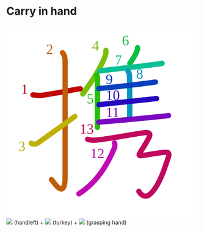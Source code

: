 # Carry in hand
![643a](Kanji/kanji-colorize/643a.svg)
[![](http://www.kanjidamage.com/assets/radsmall/hand-aafaca9c6c732e8c5cbc36a76c32a05e6a94bf3bd18976c360e42bf73dc0c1cd.jpg)](http://www.kanjidamage.com/kanji/293-hand-%E6%89%8B) (handleft) + [![](http://www.kanjidamage.com/assets/radsmall/turkey-d0868844d42ef5fcd001c2848e3190aa7d6b8f9e43a9486ce676a0fd60788da6.jpg)](http://www.kanjidamage.com/kanji/262-turkey) (turkey) + [![](http://www.kanjidamage.com/assets/radsmall/grab-14b108303c93219022151aedc176d5b4f72a617fbdeabbc33c14014af8202727.jpg)](http://www.kanjidamage.com/kanji/620-grasping-hand) (grasping hand)
